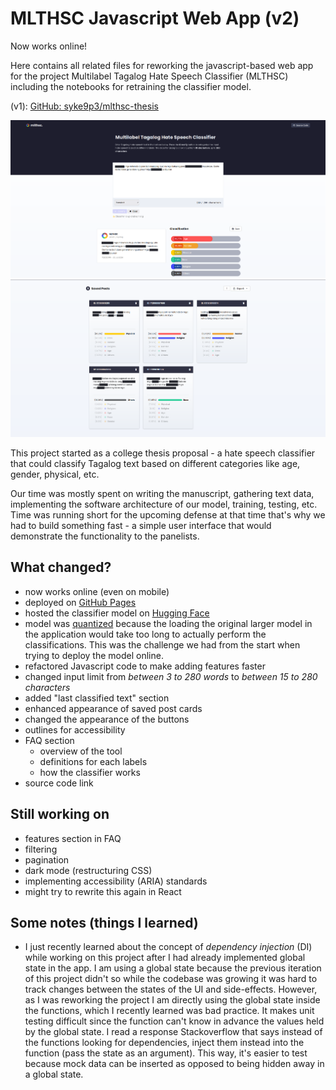 # MLTHSC Javascript Web App (v2)

Now works online!

Here contains all related files for reworking the javascript-based web app for the project Multilabel Tagalog Hate Speech Classifier (MLTHSC) including the notebooks for retraining the classifier model. 

(v1): [GitHub: syke9p3/mlthsc-thesis](https://github.com/syke9p3/mlthsc-thesis)

<p align="center">
  <img src="./assets/mlthsc-screenshot-1.png"/>
  <img src="./assets/mlthsc-screenshot-2.png"/>
</p>

This project started as a college thesis proposal - a hate speech classifier that could classify Tagalog text based on different categories like age, gender, physical, etc. 

Our time was mostly spent on writing the manuscript, gathering text data, implementing the software architecture of our model, training, testing, etc. Time was running short for the upcoming defense at that time that's why we had to build something fast - a simple user interface that would demonstrate the functionality to the panelists. 


## What changed? 

- now works online (even on mobile)
- deployed on [GitHub Pages](https://syke9p3.github.io/retrain-mlthsc/)
- hosted the classifier model on [Hugging Face](https://huggingface.co/syke9p3/bert-multilabel-tagalog-hate-speech-classifier)
- model was [quantized](https://huggingface.co/docs/optimum/en/concept_guides/quantization) because the loading the original larger model in the application would take too long to actually perform the classifications. This was the challenge we had from the start when trying to deploy the model online.  
- refactored Javascript code to make adding features faster
- changed input limit from *between 3 to 280 words* to *between 15 to 280 characters*
- added "last classified text" section
- enhanced appearance of saved post cards
- changed the appearance of the buttons
- outlines for accessibility
- FAQ section
    - overview of the tool
    - definitions for each labels
    - how the classifier works
- source code link

## Still working on

- features section in FAQ
- filtering
- pagination
- dark mode (restructuring CSS)
- implementing accessibility (ARIA) standards
- might try to rewrite this again in React

## Some notes (things I learned)

- I just recently learned about the concept of *dependency injection* (DI) while working on this project after I had already implemented global state in the app. I am using a global state because the previous iteration of this project didn't so while the codebase was growing it was hard to track changes between the states of the UI and side-effects. However, as I was reworking the project I am directly using the global state inside the functions, which I recently learned was bad practice. It makes unit testing difficult since the function can't know in advance the values held by the global state. I read a response Stackoverflow that says instead of the functions looking for dependencies, inject them instead into the function (pass the state as an argument). This way, it's easier to test because mock data can be inserted as opposed to being hidden away in a global state.


<!-- 

# Features

Automated Detection

Multilabel Classification

Tagalog Language-Specific

Report Generation

 -->